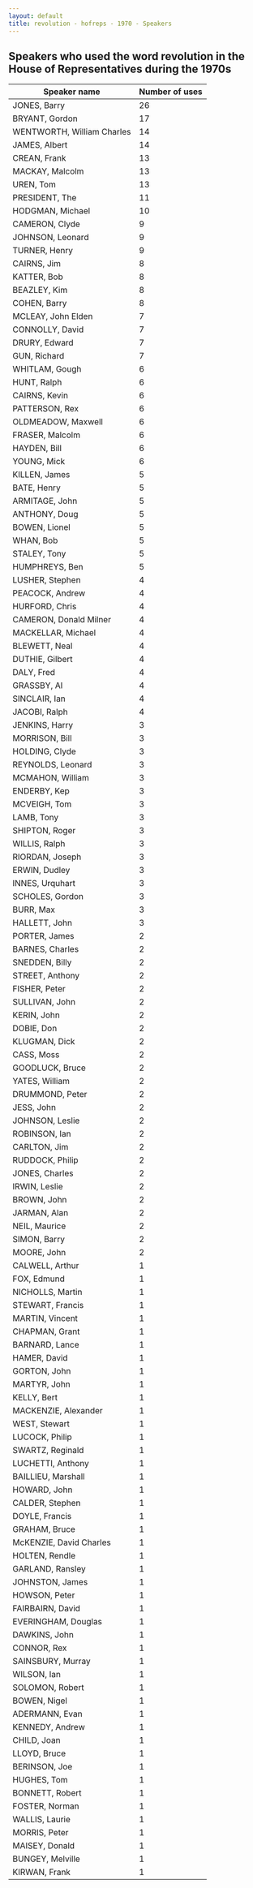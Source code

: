 ```yaml
---
layout: default
title: revolution - hofreps - 1970 - Speakers
---
```

## Speakers who used the word **revolution** in the House of Representatives during the 1970s

| Speaker name | Number of uses |
|--------------|----------------|
|JONES, Barry|26|
|BRYANT, Gordon|17|
|WENTWORTH, William Charles|14|
|JAMES, Albert|14|
|CREAN, Frank|13|
|MACKAY, Malcolm|13|
|UREN, Tom|13|
|PRESIDENT, The|11|
|HODGMAN, Michael|10|
|CAMERON, Clyde|9|
|JOHNSON, Leonard|9|
|TURNER, Henry|9|
|CAIRNS, Jim|8|
|KATTER, Bob|8|
|BEAZLEY, Kim|8|
|COHEN, Barry|8|
|MCLEAY, John Elden|7|
|CONNOLLY, David|7|
|DRURY, Edward|7|
|GUN, Richard|7|
|WHITLAM, Gough|6|
|HUNT, Ralph|6|
|CAIRNS, Kevin|6|
|PATTERSON, Rex|6|
|OLDMEADOW, Maxwell|6|
|FRASER, Malcolm|6|
|HAYDEN, Bill|6|
|YOUNG, Mick|6|
|KILLEN, James|5|
|BATE, Henry|5|
|ARMITAGE, John|5|
|ANTHONY, Doug|5|
|BOWEN, Lionel|5|
|WHAN, Bob|5|
|STALEY, Tony|5|
|HUMPHREYS, Ben|5|
|LUSHER, Stephen|4|
|PEACOCK, Andrew|4|
|HURFORD, Chris|4|
|CAMERON, Donald Milner|4|
|MACKELLAR, Michael|4|
|BLEWETT, Neal|4|
|DUTHIE, Gilbert|4|
|DALY, Fred|4|
|GRASSBY, Al|4|
|SINCLAIR, Ian|4|
|JACOBI, Ralph|4|
|JENKINS, Harry|3|
|MORRISON, Bill|3|
|HOLDING, Clyde|3|
|REYNOLDS, Leonard|3|
|MCMAHON, William|3|
|ENDERBY, Kep|3|
|MCVEIGH, Tom|3|
|LAMB, Tony|3|
|SHIPTON, Roger|3|
|WILLIS, Ralph|3|
|RIORDAN, Joseph|3|
|ERWIN, Dudley|3|
|INNES, Urquhart|3|
|SCHOLES, Gordon|3|
|BURR, Max|3|
|HALLETT, John|3|
|PORTER, James|2|
|BARNES, Charles|2|
|SNEDDEN, Billy|2|
|STREET, Anthony|2|
|FISHER, Peter|2|
|SULLIVAN, John|2|
|KERIN, John|2|
|DOBIE, Don|2|
|KLUGMAN, Dick|2|
|CASS, Moss|2|
|GOODLUCK, Bruce|2|
|YATES, William|2|
|DRUMMOND, Peter|2|
|JESS, John|2|
|JOHNSON, Leslie|2|
|ROBINSON, Ian|2|
|CARLTON, Jim|2|
|RUDDOCK, Philip|2|
|JONES, Charles|2|
|IRWIN, Leslie|2|
|BROWN, John|2|
|JARMAN, Alan|2|
|NEIL, Maurice|2|
|SIMON, Barry|2|
|MOORE, John|2|
|CALWELL, Arthur|1|
|FOX, Edmund|1|
|NICHOLLS, Martin|1|
|STEWART, Francis|1|
|MARTIN, Vincent|1|
|CHAPMAN, Grant|1|
|BARNARD, Lance|1|
|HAMER, David|1|
|GORTON, John|1|
|MARTYR, John|1|
|KELLY, Bert|1|
|MACKENZIE, Alexander|1|
|WEST, Stewart|1|
|LUCOCK, Philip|1|
|SWARTZ, Reginald|1|
|LUCHETTI, Anthony|1|
|BAILLIEU, Marshall|1|
|HOWARD, John|1|
|CALDER, Stephen|1|
|DOYLE, Francis|1|
|GRAHAM, Bruce|1|
|McKENZIE, David Charles|1|
|HOLTEN, Rendle|1|
|GARLAND, Ransley|1|
|JOHNSTON, James|1|
|HOWSON, Peter|1|
|FAIRBAIRN, David|1|
|EVERINGHAM, Douglas|1|
|DAWKINS, John|1|
|CONNOR, Rex|1|
|SAINSBURY, Murray|1|
|WILSON, Ian|1|
|SOLOMON, Robert|1|
|BOWEN, Nigel|1|
|ADERMANN, Evan|1|
|KENNEDY, Andrew|1|
|CHILD, Joan|1|
|LLOYD, Bruce|1|
|BERINSON, Joe|1|
|HUGHES, Tom|1|
|BONNETT, Robert|1|
|FOSTER, Norman|1|
|WALLIS, Laurie|1|
|MORRIS, Peter|1|
|MAISEY, Donald|1|
|BUNGEY, Melville|1|
|KIRWAN, Frank|1|
